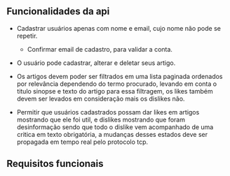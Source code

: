 ## Funcionalidades da api

- Cadastrar usuários apenas com nome e email, cujo nome não pode se repetir.
  - Confirmar email de cadastro, para validar a conta.

- O usuário pode cadastrar, alterar e deletar seus artigo.

- Os artigos devem poder ser filtrados em uma lista paginada ordenados por relevância dependendo do termo procurado, levando em conta o titulo sinopse e texto do artigo para essa filtragem, os likes também devem ser levados em consideração mais os dislikes não.

- Permitir que usuários cadastrados possam dar likes em artigos mostrando que ele foi util, e dislikes mostrando que foram desinformação sendo que todo o dislike vem acompanhado de uma critica em texto obrigatória, a mudanças desses estados deve ser propagada em tempo real pelo protocolo tcp.

## Requisitos funcionais